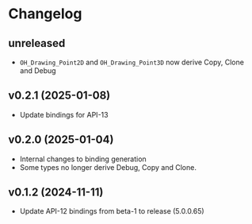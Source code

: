 # Changelog

## unreleased

- `OH_Drawing_Point2D` and `OH_Drawing_Point3D` now derive Copy, Clone and Debug

## v0.2.1 (2025-01-08)

- Update bindings for API-13


## v0.2.0 (2025-01-04)

- Internal changes to binding generation
- Some types no longer derive Debug, Copy and Clone.

## v0.1.2 (2024-11-11)

- Update API-12 bindings from beta-1 to release (5.0.0.65)
